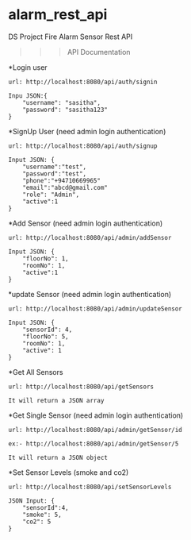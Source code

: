 # alarm_rest_api
DS Project Fire Alarm Sensor Rest API

>>> API Documentation

*Login user

	url: http://localhost:8080/api/auth/signin

	Inpu JSON:{
		"username": "sasitha",
		"password": "sasitha123"
	}

*SignUp User (need admin login authentication)

	url: http://localhost:8080/api/auth/signup

	Input JSON: {
		"username":"test",
		"password":"test",
		"phone":"+94710669965"
		"email":"abcd@gmail.com"
		"role": "Admin",
		"active":1
	}

*Add Sensor (need admin login authentication)

	url: http://localhost:8080/api/admin/addSensor

	Input JSON: {
		"floorNo": 1,
		"roomNo": 1,
		"active":1
	}

*update Sensor (need admin login authentication)

	url: http://localhost:8080/api/admin/updateSensor

	Input JSON: {
		"sensorId": 4,
		"floorNo": 5,
		"roomNo": 1,
		"active": 1
	}

*Get All Sensors

	url: http://localhost:8080/api/getSensors

	It will return a JSON array

*Get Single Sensor (need admin login authentication)

	url: http://localhost:8080/api/admin/getSensor/id

	ex:- http://localhost:8080/api/admin/getSensor/5

	It will return a JSON object


*Set Sensor Levels (smoke and co2)

	url: http://localhost:8080/api/setSensorLevels

	JSON Input: {
		"sensorId":4,
		"smoke": 5,
		"co2": 5
	}
